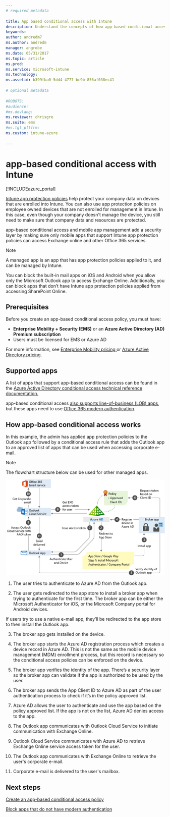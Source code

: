 ```yaml
---
# required metadata

title: App based conditional access with Intune
description: Understand the concepts of how app-based conditional access works with Intune.
keywords:
author: andredm7
ms.author: andredm
manager: angrobe
ms.date: 05/31/2017
ms.topic: article
ms.prod:
ms.service: microsoft-intune
ms.technology:
ms.assetid: b399fba0-5dd4-4777-bc9b-856af038ec41

# optional metadata

#ROBOTS:
#audience:
#ms.devlang:
ms.reviewer: chrisgre
ms.suite: ems
#ms.tgt_pltfrm:
ms.custom: intune-azure

---
```


# app-based conditional access with Intune

[!INCLUDE[azure_portal](./includes/azure_portal.md)]

[Intune app protection policies](app-protection-policy.md) help protect your company data on devices that are enrolled into Intune. You can also use app protection policies on employee owned devices that are not enrolled for management in Intune. In this case, even though your company doesn't manage the device, you still need to make sure that company data and resources are protected.

app-based conditional access and mobile app management add a security layer by making sure only mobile apps that support Intune app protection policies can access Exchange online and other Office 365 services.

> [!NOTE]
> A managed app is an app that has app protection policies applied to it, and can be managed by Intune.

You can block the built-in mail apps on iOS and Android when you allow only the Microsoft Outlook app to access Exchange Online. Additionally, you can block apps that don’t have Intune app protection policies applied from accessing SharePoint Online.

## Prerequisites
Before you create an app-based conditional access policy, you must have:

- **Enterprise Mobility + Security (EMS)** or an **Azure Active Directory (AD) Premium subscription**
- Users must be licensed for EMS or Azure AD

For more information, see [Enterprise Mobility pricing ](https://www.microsoft.com/cloud-platform/enterprise-mobility-pricing) or [Azure Active Directory pricing](https://azure.microsoft.com/pricing/details/active-directory/).

## Supported apps

A list of apps that support app-based conditional access can be found in the [Azure Active Directory conditional access technical reference documentation.](https://docs.microsoft.com/azure/active-directory/active-directory-conditional-access-technical-reference)

app-based conditional access [also supports line-of-business (LOB) apps](https://docs.microsoft.com/intune-classic/deploy-use/block-apps-with-no-modern-authentication), but these apps need to use [Office 365 modern authentication](https://support.office.com/article/Using-Office-365-modern-authentication-with-Office-clients-776c0036-66fd-41cb-8928-5495c0f9168a).

## How app-based conditional access works

In this example, the admin has applied app protection policies to the Outlook app followed by a conditional access rule that adds the Outlook app to an approved list of apps that can be used when accessing corporate e-mail.

> [!NOTE]
> The flowchart structure below can be used for other managed apps.

![app-based conditional access with Intune flow-chart](./media/ca-intune-common-ways-3.png)

1.  The user tries to authenticate to Azure AD from the Outlook app.

2.  The user gets redirected to the app store to install a broker app when trying to authenticate for the first time. The broker app can be either the Microsoft Authenticator for iOS, or the Microsoft Company portal for Android devices.

 If users try to use a native e-mail app, they’ll be redirected to the app store to then install the Outlook app.

3.  The broker app gets installed on the device.

4.  The broker app starts the Azure AD registration process which creates a device record in Azure AD. This is not the same as the mobile device management (MDM) enrollment process, but this record is necessary so the conditional access policies can be enforced on the device.

5.  The broker app verifies the identity of the app. There’s a security layer so the broker app can validate if the app is authorized to be used by the user.

6.  The broker app sends the App Client ID to Azure AD as part of the user authentication process to check if it’s in the policy approved list.

7.  Azure AD allows the user to authenticate and use the app based on the policy approved list. If the app is not on the list, Azure AD denies access to the app.

8.  The Outlook app communicates with Outlook Cloud Service to initiate communication with Exchange Online.

9.  Outlook Cloud Service communicates with Azure AD to retrieve Exchange Online service access token for the user.

10.  The Outlook app communicates with Exchange Online to retrieve the user's corporate e-mail.

11.  Corporate e-mail is delivered to the user's mailbox.

## Next steps
[Create an app-based conditional access policy](app-based-conditional-access-intune-create.md)

[Block apps that do not have modern authentication](app-modern-authentication-block.md)
